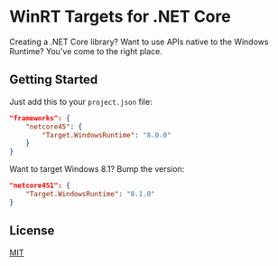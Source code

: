 # WinRT Targets for .NET Core

Creating a .NET Core library? Want to use APIs native to the Windows Runtime? You've come to the right place.

## Getting Started

Just add this to your `project.json` file:

```json
"frameworks": {
    "netcore45": {
        "Target.WindowsRuntime": "8.0.0"
    }
}
```

Want to target Windows 8.1? Bump the version:

```json
"netcore451": {
    "Target.WindowsRuntime": "8.1.0"
}
```

## License

[MIT](LICENSE)
